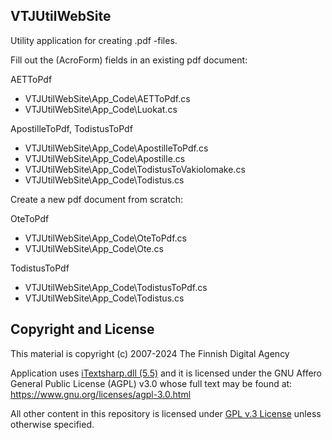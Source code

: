 

## VTJUtilWebSite

Utility application for creating .pdf -files. 

Fill out the (AcroForm) fields in an existing pdf document:

AETToPdf

 - VTJUtilWebSite\App_Code\AETToPdf.cs
 - VTJUtilWebSite\App_Code\Luokat.cs

ApostilleToPdf, TodistusToPdf

 - VTJUtilWebSite\App_Code\ApostilleToPdf.cs
 - VTJUtilWebSite\App_Code\Apostille.cs
 - VTJUtilWebSite\App_Code\TodistusToVakiolomake.cs
 - VTJUtilWebSite\App_Code\Todistus.cs

Create a new pdf document from scratch:

OteToPdf

 - VTJUtilWebSite\App_Code\OteToPdf.cs
 -  VTJUtilWebSite\App_Code\Ote.cs

TodistusToPdf

 - VTJUtilWebSite\App_Code\TodistusToPdf.cs
 -  VTJUtilWebSite\App_Code\Todistus.cs

## Copyright and License

This material is copyright (c) 2007-2024 The Finnish Digital Agency

Application uses [iTextsharp.dll (5.5)](https://github.com/itext/itextsharp) and it is licensed under the GNU Affero General Public License (AGPL) v3.0 whose full text may be found at: https://www.gnu.org/licenses/agpl-3.0.html

All other content in this repository is licensed under [GPL v.3 License](https://github.com/vrk-kpa/VTJUtilWebSite/tree/main?tab=GPL-3.0-1-ov-file)  unless otherwise specified.
